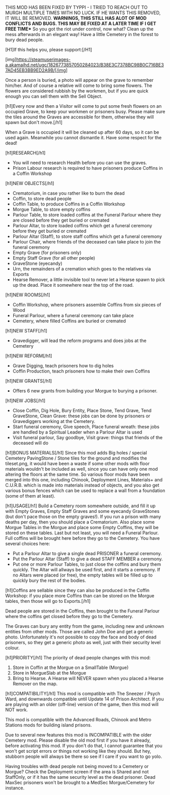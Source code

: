 <p>THIS MOD HAS BEEN FIXED BY TYPPI - I TRIED TO REACH OUT TO MURGH MULTIPLE TIMES WITH NO LUCK. IF HE WANTS THIS REMOVED, IT WILL BE REMOVED.  <strong>WARNINGS, THIS STILL HAS ALOT OF MOD CONFLICTS AND BUGS. THIS MAY BE FIXED AT A LATER TIME IF I GET FREE TIME*</strong>       So you got the riot under control, now what? Clean up the mess afterwards in an elegant way! Have a little Cemetery in the forest to bury dead people.</p>
<p>[H1]If this helps you, please support:[/H1]</p>
<p>[img]<a href="https://steamuserimages-a.akamaihd.net/ugc/1826773857050284023/B38E3C7378BC98B0C716BE37AD45EB3BB9ED2A9B/[/img">https://steamuserimages-a.akamaihd.net/ugc/1826773857050284023/B38E3C7378BC98B0C716BE37AD45EB3BB9ED2A9B/[/img</a>]</p>
<p>Once a person is buried, a photo will appear on the grave to remember him/her. And of course a relative will come to bring some flowers. The flowers are considered rubbish by the workmen, but if you are quick enough you can sell them with the Sell Object.</p>
<p>[h1]Every now and then a Visitor will come to put some fresh flowers on an occupied Grave, to keep your workmen or prisoners busy. Please make sure the tiles around the Graves are accessible for them, otherwise they will spawn but don&#39;t move.[/h1]</p>
<p>When a Grave is occupied it will be cleaned up after 60 days, so it can be used again. Meanwhile you cannot dismantle it. Have some respect for the dead!</p>
<p>[h1]RESEARCH[/h1]</p>
<ul>
<li>You will need to research Health before you can use the graves.</li>
<li>Prison Labour research is required to have prisoners produce Coffins in a Coffin Workshop</li>
</ul>
<p>[h1]NEW OBJECTS[/h1]</p>
<ul>
<li>Crematorium, in case you rather like to burn the dead</li>
<li>Coffin, to store dead people</li>
<li>Coffin Table, to produce Coffins in a Coffin Workshop</li>
<li>Morgue Table, to store empty coffins</li>
<li>Parlour Table, to store loaded coffins at the Funeral Parlour where they are closed before they get buried or cremated</li>
<li>Parlour Altar, to store loaded coffins which get a funeral ceremony before they get buried or cremated</li>
<li>Parlour Altar (Staff), to store staff coffins which get a funeral ceremony</li>
<li>Parlour Chair, where friends of the deceased can take place to join the funeral ceremony</li>
<li>Empty Grave (for prisoners only)</li>
<li>Empty Staff Grave (for all other people)</li>
<li>GraveStone (eyecandy)</li>
<li>Urn, the remainders of a cremation which goes to the relatives via Exports</li>
<li>Hearse Remover, a little invisible tool to never let a Hearse spawn to pick up the dead. Place it somewhere near the top of the road.</li>
</ul>
<p>[h1]NEW ROOMS[/h1]</p>
<ul>
<li>Coffin Workshop, where prisoners assemble Coffins from six pieces of Wood</li>
<li>Funeral Parlour, where a funeral ceremony can take place</li>
<li>Cemetery, where filled Coffins are buried or cremated</li>
</ul>
<p>[h1]NEW STAFF[/h1]</p>
<ul>
<li>Gravedigger, will lead the reform programs and does jobs at the Cemetery</li>
</ul>
<p>[h1]NEW REFORM[/h1]</p>
<ul>
<li>Grave Digging, teach prisoners how to dig holes</li>
<li>Coffin Production, teach prisoners how to make their own Coffins</li>
</ul>
<p>[h1]NEW GRANTS[/h1]</p>
<ul>
<li>Offers 6 new grants from building your Morgue to burying a prisoner.</li>
</ul>
<p>[h1]NEW JOBS[/h1]</p>
<ul>
<li>Close Coffin, Dig Hole, Bury Entity, Place Stone, Tend Grave, Tend GraveStone, Clean Grave: these jobs can be done by prisoners or Gravediggers working at the Cemetery.</li>
<li>Start funeral ceremony, Give speech, Place funeral wreath: these jobs are handled by a Spiritual Leader when a Parlour Altar is used</li>
<li>Visit funeral parlour, Say goodbye, Visit grave: things that friends of the deceased will do</li>
</ul>
<p>[h1]BONUS MATERIALS[/h1]
Since this mod adds Big holes / special Cemetery PavingStone / Stone tiles for the ground and modifies the tileset.png, it would have been a waste if some other mods with floor materials wouldn&#39;t be included as well, since you can have only one mod altering the floors at the same time. So various floor mods have been merged into this one, including Chinook, Deployment Lines, Materials+ and C.U.R.B. which is made into materials instead of objects, and you also get various bonus fences which can be used to replace a wall from a foundation (some of them at least).</p>
<p>[h1]USAGE[/h1]
Build a Cemetery room somewhere outside, and fill it up with Empty Graves, Empty Staff Graves and some eyecandy GraveStones (but don&#39;t pace those on the empty graves!). If you run a prison with many deaths per day, then you should place a Crematorium. Also place some Morgue Tables in the Morgue and place some Empty Coffins, they will be stored on these tables. Last but not least, you will need a Funeral Parlour. Full coffins will be brought here before they go to the Cemetery.
You have several choices here:</p>
<ul>
<li>Put a Parlour Altar to give a single dead PRISONER a funeral ceremony.</li>
<li>Put the Parlour Altar (Staff) to give a dead STAFF MEMBER a ceremony.</li>
<li>Put one or more Parlour Tables, to just close the coffins and bury them quickly.
The Altar will allways be used first, and it starts a ceremony. If no Altars were placed (or free), the empty tables will be filled up to quickly bury the rest of the bodies.</li>
</ul>
<p>[h1]Coffins are sellable since they can also be produced in the Coffin Workshop: if you place more Coffins than can be stored on the Morgue tables, then those will go to Exports.[/h1]</p>
<p>Dead people are stored in the Coffins, then brought to the Funeral Parlour where the coffins get closed before they go to the Cemetery.</p>
<p>The Graves can bury any entity from the game, including new and unknown entities from other mods. Those are called John Doe and get a generic photo. Unfortunately it&#39;s not possible to copy the face and body of dead prisoners, so they get a generic photo as well, just with their security level colour.</p>
<p>[h1]PRIORITY[/h1]
The priority of dead people changes with this mod:</p>
<ol>
<li>Store in Coffin at the Morgue on a SmallTable (Morgue)</li>
<li>Store in MorgueSlab at the Morgue</li>
<li>Bring to Hearse. A Hearse will NEVER spawn when you placed a Hearse Remover on the map.</li>
</ol>
<p>[h1]COMPATIBILITY[/h1]
This mod is compatible with The Sneezer / Psych Ward, and downwards compatible until Update 14 of Prison Architect. If you are playing with an older (off-line) version of the game, then this mod will NOT work.</p>
<p>This mod is compatible with the Advanced Roads, Chinook and Metro Stations mods for building island prisons.</p>
<p>Due to several new features this mod is INCOMPATIBLE with the older Cemetery mod. Please disable the old mod first if you have it already, before activating this mod. If you don&#39;t do that, I cannot guarantee that you won&#39;t get script errors or things not working like they should. But hey, stubborn people will always be there so see if I care if you want to go yolo.</p>
<p>Having troubles with dead people not being moved to a Cemetery or Morgue? Check the Deployment screen if the area is Shared and not StaffOnly, or if it has the same security level as the dead prisoner. Dead MaxSec prisoners won&#39;t be brought to a MedSec Morgue/Cemetery for instance.</p>
